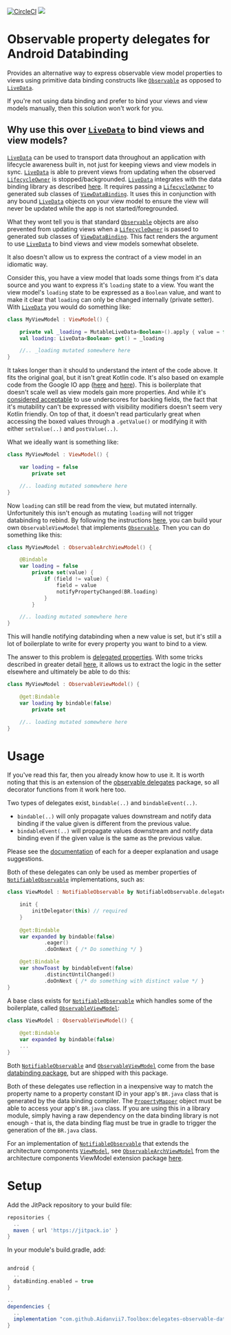 [![CircleCI](https://circleci.com/gh/Aidanvii7/Toolbox.svg?style=svg)](https://circleci.com/gh/Aidanvii7/Toolbox)
[![](https://jitpack.io/v/Aidanvii7/Toolbox.svg)](https://jitpack.io/#Aidanvii7/Toolbox)

# Observable property delegates for Android Databinding
Provides an alternative way to express observable view model properties to views using primitive data binding constructs like [`Observable`](https://developer.android.com/reference/android/databinding/Observable) as opposed to [`LiveData`](https://developer.android.com/topic/libraries/architecture/livedata).

If you're not using data binding and prefer to bind your views and view models manually, then this solution won't work for you. 


## Why use this over [`LiveData`](https://developer.android.com/topic/libraries/architecture/livedata) to bind views and view models?
[`LiveData`](https://developer.android.com/topic/libraries/architecture/livedata) can be used to transport data throughout an application with lifecycle awareness built in, not just for keeping views and view models in sync. [`LiveData`](https://developer.android.com/topic/libraries/architecture/livedata) is able to prevent views from updating when the observed [`LifecycleOwner`](https://developer.android.com/reference/android/arch/lifecycle/LifecycleOwner) is stopped/backgrounded. [`LiveData`](https://developer.android.com/topic/libraries/architecture/livedata) integrates with the data binding library as described [here](https://developer.android.com/topic/libraries/data-binding/architecture#livedata). It requires passing a [`LifecycleOwner`](https://developer.android.com/reference/android/arch/lifecycle/LifecycleOwner) to generated sub classes of [`ViewDataBinding`](https://developer.android.com/reference/android/databinding/ViewDataBinding). It uses this in conjunction with any bound [`LiveData`](https://developer.android.com/topic/libraries/architecture/livedata) objects on your view model to ensure the view will never be updated while the app is not started/foregrounded. 

What they wont tell you is that standard [`Observable`](https://developer.android.com/reference/android/databinding/Observable) objects are also prevented from updating views when a [`LifecycleOwner`](https://developer.android.com/reference/android/arch/lifecycle/LifecycleOwner) is passed to generated sub classes of [`ViewDataBinding`](https://developer.android.com/reference/android/databinding/ViewDataBinding). This fact renders the argument to use [`LiveData`](https://developer.android.com/topic/libraries/architecture/livedata) to bind views and view models somewhat obselete.

It also doesn't allow us to express the contract of a view model in an idiomatic way.

Consider this, you have a view model that loads some things from it's data source and you want to express it's `loading` state to a view. You want the view model's `loading` state to be expressed as a `Boolean` value, and want to make it clear that `loading` can only be changed internally (private setter). With [`LiveData`](https://developer.android.com/topic/libraries/architecture/livedata) you would do something like:
```kotlin
class MyViewModel : ViewModel() {

    private val _loading = MutableLiveData<Boolean>().apply { value = false }
    val loading: LiveData<Boolean> get() = _loading

    //.. _loading mutated somewhere here
}
```
It takes longer than it should to understand the intent of the code above. It fits the original goal, but it isn't great Kotlin code. It's also based on example code from the Google IO app ([here](https://github.com/google/iosched/blob/89df01ebc19d9a46495baac4690c2ebfa74946dc/mobile/src/main/java/com/google/samples/apps/iosched/ui/info/EventInfoViewModel.kt) and [here](https://github.com/google/iosched/blob/89df01ebc19d9a46495baac4690c2ebfa74946dc/mobile/src/main/java/com/google/samples/apps/iosched/ui/onboarding/OnboardingViewModel.kt])). This is boilerplate that doesn't scale well as view models gain more properties. And while it's [considered acceptable](https://kotlinlang.org/docs/reference/coding-conventions.html#property-names) to use underscores for backing fields, the fact that it's mutability can't be expressed with visibility modifiers doesn't seem very Kotlin friendly. On top of that, it doesn't read particularly great when accessing the boxed values through a `.getValue()` or modifying it with either `setValue(..)` and `postValue(..)`.

What we ideally want is something like:

```kotlin
class MyViewModel : ViewModel() {

    var loading = false
        private set

    //.. loading mutated somewhere here
}
```
Now `loading` can still be read from the view, but mutated internally. Unfortunitely this isn't enough as mutating `loading` will not trigger databinding to rebind. By following the instructions [here](https://developer.android.com/topic/libraries/data-binding/architecture#observable-viewmodel), you can build your own `ObservableViewModel` that implements [`Observable`](https://developer.android.com/reference/android/databinding/Observable). Then you can do something like this:

```kotlin
class MyViewModel : ObservableArchViewModel() {

    @Bindable
    var loading = false
        private set(value) {
            if (field != value) {
                field = value
                notifyPropertyChanged(BR.loading)
            }
        }

    //.. loading mutated somewhere here
}
```

This will handle notifying databinding when a new value is set, but it's still a lot of boilerplate to write for every property you want to bind to a view.

The answer to this problem is [delegated properties](https://kotlinlang.org/docs/reference/delegated-properties.html). 
With some tricks described in greater detail [here](https://android.jlelse.eu/make-your-view-models-great-again-ead9ee98f4f2), it allows us to extract the logic in the setter elsewhere and ultimately be able to do this:
```kotlin
class MyViewModel : ObservableViewModel() {

    @get:Bindable
    var loading by bindable(false)
        private set

    //.. loading mutated somewhere here
}
```

# Usage

If you've read this far, then you already know how to use it. It is worth noting that this is an extension of the [observable delegates](../delegates-observable/README.md) package, so all decorator functions from it work here too.

Two types of delegates exist, `bindable(..)` and `bindableEvent(..)`.
* `bindable(..)` will only propagate values downstream and notify data binding if the value given is different from the previous value.
* `bindableEvent(..)` will propagate values downstream and notify data binding even if the given value is the same as the previous value.

Please see the [documentation](src/main/java/com/aidanvii/toolbox/databinding/BindableProperty.kt) of each for a deeper explanation and usage suggestions.

Both of these delegates can only be used as member properties of [`NotifiableObservable`](../databinding/src/main/java/com/aidanvii/toolbox/databinding/NotifiableObservable.kt) implementations, such as:

```kotlin
class ViewModel : NotifiableObservable by NotifiableObservable.delegate() {

    init {
        initDelegator(this) // required
    }
    
    @get:Bindable
    var expanded by bindable(false)
            .eager()
            .doOnNext { /* Do something */ }

    @get:Bindable
    var showToast by bindableEvent(false)
            .distinctUntilChanged()
            .doOnNext { /* do something with distinct value */ }
}
```

A base class exists for [`NotifiableObservable`](../databinding/src/main/java/com/aidanvii/toolbox/databinding/NotifiableObservable.kt) which handles some of the boilerplate, called [`ObservableViewModel`](../databinding/src/main/java/com/aidanvii/toolbox/databinding/ObservableViewModel.kt):
```kotlin
class ViewModel : ObservableViewModel() {
    
    @get:Bindable
    var expanded by bindable(false)
    ...
}
```

Both [`NotifiableObservable`](../databinding/src/main/java/com/aidanvii/toolbox/databinding/NotifiableObservable.kt) and [`ObservableViewModel`](../databinding/src/main/java/com/aidanvii/toolbox/databinding/ObservableViewModel.kt) come from the base [databinding package](../databinding/README.md), but are shipped with this package.

Both of these delegates use reflection in a inexpensive way to match the property name to a property constant ID in your app's `BR.java` class that is generated by the data binding compiler. The [`PropertyMapper`](../databinding/src/main/java/com/aidanvii/toolbox/databinding/PropertyMapper.kt) object must be able to access your app's `BR.java` class. If you are using this in a library module, simply having a raw dependency on the data binding library is not enough - that is, the data binding flag must be true in gradle to trigger the generation of the `BR.java` class.

For an implementation of [`NotifiableObservable`](../databinding/src/main/java/com/aidanvii/toolbox/databinding/NotifiableObservable.kt) that extends the architecture components [`ViewModel`](https://developer.android.com/topic/libraries/architecture/viewmodel.html), see [`ObservableArchViewModel`](../databinding-arch-viewmodel/src/main/java/com/aidanvii/toolbox/databinding/ObservableArchViewModel.kt) from the architecture components ViewModel extension package [here](../databinding-arch-viewmodel/README.md).

# Setup
 Add the JitPack repository to your build file: 

```gradle
repositories {
  ..
  maven { url 'https://jitpack.io' }    
}
```

In your module's build.gradle, add:
```gradle

android {
  ..
  dataBinding.enabled = true
}

..
dependencies {
  ..
  implementation "com.github.Aidanvii7.Toolbox:delegates-observable-databinding:$toolbox_version"
}

```
